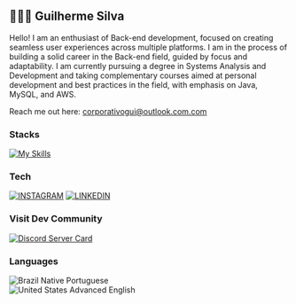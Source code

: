 ## 👨🏻‍💻 **Guilherme Silva**


Hello! I am an enthusiast of Back-end development, focused on creating seamless user experiences across multiple platforms. I am in the process of building a solid career in the Back-end field, guided by focus and adaptability. I am currently pursuing a degree in Systems Analysis and Development and taking complementary courses aimed at personal development and best practices in the field, with emphasis on Java, MySQL, and AWS.


Reach me out here: <a href="corporativogui@outlook.com" target="__blank">corporativogui@outlook.com.com</a>

### Stacks
[![My Skills](https://skillicons.dev/icons?i=java,ts,python,nextjs,react,nodejs,mongodb,postgres,tailwind,aws,docker,git)](https://skillicons.dev)


### Tech 

[![INSTAGRAM](https://skillicons.dev/icons?i=instagram)](https://www.instagram.com/guitcodepc?igsh=MWk0Z3JtdG93bDZ2dQ%3D%3D&utm_source=qr)
[![LINKEDIN](https://go-skill-icons.vercel.app/api/icons?i=linkedin)](https://www.linkedin.com/in/guitcodepc?utm_source=share&utm_campaign=share_via&utm_content=profile&utm_medium=ios_app)

### Visit Dev Community
[![Discord Server Card](https://cardzera.audibert.dev/api/1112920281367973900?t={timestamp})](https://discord.gg/programador)

### Languages
![Brazil](https://raw.githubusercontent.com/stevenrskelton/flag-icon/master/png/16/country-4x3/br.png "Brazil") Native Portuguese</br>
![United States](https://raw.githubusercontent.com/stevenrskelton/flag-icon/master/png/16/country-4x3/us.png "United States") Advanced English
